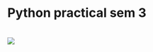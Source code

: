 <h1> Python practical sem 3 <h1/>
<img src="https://www.pngfind.com/pngs/m/230-2301392_python-vector-head-white-python-logo-png-transparent.png"/>
